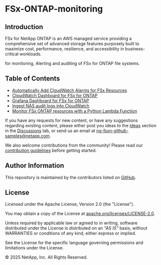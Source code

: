 # FSx-ONTAP-monitoring

## Introduction

FSx for NetApp ONTAP is an AWS managed service providing a comprehensive set of advanced storage features purposely
built to maximize cost, performance, resilience, and accessibility in business-critical workloads.

for monitoring, Alerting and auditing of FSx for ONTAP file systems.

## Table of Contents

* [Automatically Add CloudWatch Alarms for FSx Resources](/Samples/Monitoring/Auto-Add-CloudWatch-Alarms)
* [CloudWatch Dashboard for FSx for ONTAP](/Monitoring/CloudWatch-FSx)
* [Grafana Dashboard for FSx for ONTAP](/Monitoring/Grafana)
* [Ingest NAS audit logs into CloudWatch](/Monitoring/Ingest-NAS-Audit-Logs-into-CloudWatch)
* [Monitor FSx ONTAP resources with a Python Lambda Function](/Samples/Monitoring/Monitor-FSx-ONTAP-Services)

If you have any requests for new content, or have any suggestions regarding existing content, please either post you ideas to the
[Ideas](https://github.com/NetApp/FSx-ONTAP-monitoring/discussions/categories/ideas) section in the
[Discussions](https://github.com/NetApp/FSx-ONTAP-monitoring/discussions) tab, or send us an email at
[ng-fsxn-github-samples@netapp.com](mailto:ng-fsxn-github-samples@netapp.com).

We also welcome contributions from the community! Please read our [contribution guidelines](CONTRIBUTING.md) before getting started.

## Author Information

This repository is maintained by the contributors listed on [GitHub](https://github.com/NetApp/FSx-ONTAP-monitoring/graphs/contributors).

## License

Licensed under the Apache License, Version 2.0 (the "License").

You may obtain a copy of the License at [apache.org/licenses/LICENSE-2.0](http://www.apache.org/licenses/LICENSE-2.0).

Unless required by applicable law or agreed to in writing, software distributed under the License
is distributed on an _"AS IS"_ basis, without WARRANTIES or conditions of any kind, either express or implied.

See the License for the specific language governing permissions and limitations under the License.

© 2025 NetApp, Inc. All Rights Reserved.

